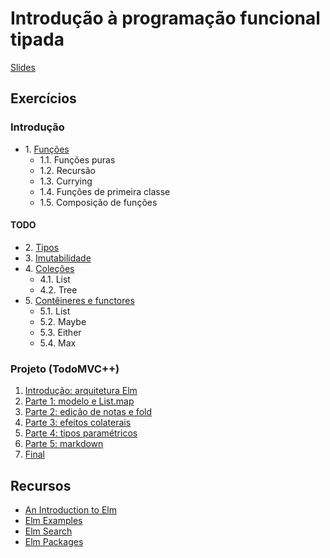 # Introdução à programação funcional tipada

[Slides](https://www.slideshare.net/ArthurXavier7/programao-funcional-tipada-uma-introduo)

## Exercícios

### Introdução
- 1\. [Funções](intro/1-functions/)
  - 1.1\. Funções puras
  - 1.2\. Recursão
  - 1.3\. Currying
  - 1.4\. Funções de primeira classe
  - 1.5\. Composição de funções

#### TODO
- 2\. [Tipos](intro/2-types)
- 3\. [Imutabilidade](intro/3-immutability)
- 4\. [Coleções](intro/4-collections)
  - 4.1\. List
  - 4.2\. Tree
- 5\. [Contêineres e functores](intro/5-functors)
  - 5.1\. List
  - 5.2\. Maybe
  - 5.3\. Either
  - 5.4\. Max

### Projeto (TodoMVC++)
1. [Introdução: arquitetura Elm](project/ElmArchitecture/)
1. [Parte 1: modelo e List.map](project/Part1/)
2. [Parte 2: edição de notas e fold](project/Part2/)
3. [Parte 3: efeitos colaterais](project/Part3/)
4. [Parte 4: tipos paramétricos](project/Part4/)
5. [Parte 5: markdown](project/Part5/)
6. [Final](project/Final/)

## Recursos

- [An Introduction to Elm](http://guide.elm-lang.org/)
- [Elm Examples](http://elm-lang.org/examples)
- [Elm Search](https://klaftertief.github.io/elm-search/)
- [Elm Packages](http://package.elm-lang.org/)

